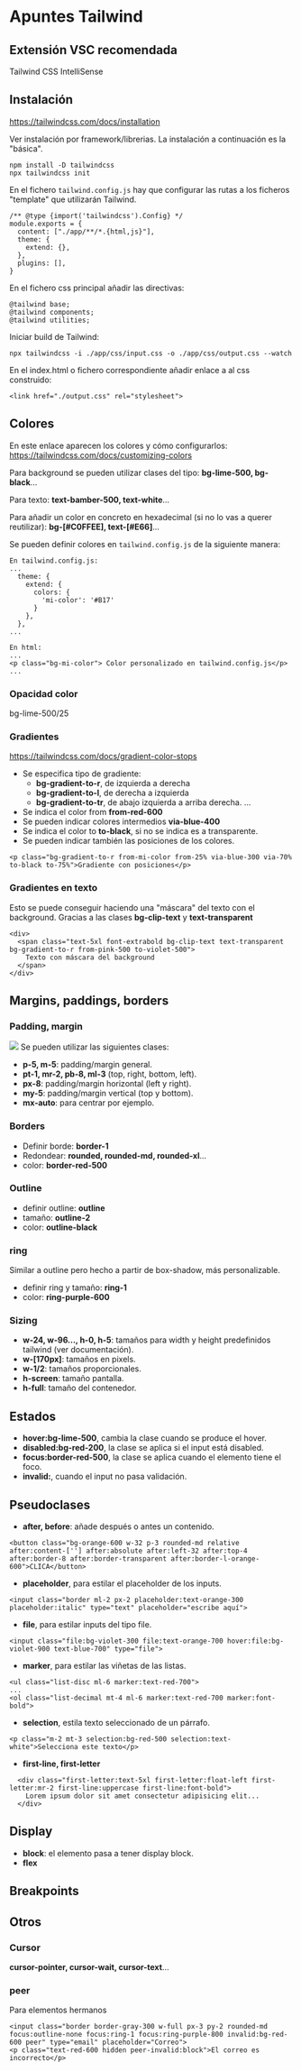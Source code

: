 # Apuntes Tailwind
## Extensión VSC recomendada
Tailwind CSS IntelliSense
## Instalación
https://tailwindcss.com/docs/installation

Ver instalación por framework/librerias. La instalación a continuación es la "básica".
```
npm install -D tailwindcss
npx tailwindcss init
```
En el fichero ```tailwind.config.js``` hay que configurar las rutas a los ficheros "template" que utilizarán Tailwind.
```
/** @type {import('tailwindcss').Config} */
module.exports = {
  content: ["./app/**/*.{html,js}"],
  theme: {
    extend: {},
  },
  plugins: [],
}
```
En el fichero css principal añadir las directivas:
```
@tailwind base;
@tailwind components;
@tailwind utilities;
```
Iniciar build de Tailwind:
```
npx tailwindcss -i ./app/css/input.css -o ./app/css/output.css --watch
```
En el index.html o fichero correspondiente añadir enlace a al css construido:
```
<link href="./output.css" rel="stylesheet">
```
## Colores
En este enlace aparecen los colores y cómo configurarlos:
https://tailwindcss.com/docs/customizing-colors

Para background se pueden utilizar clases del tipo: **bg-lime-500, bg-black**... 

Para texto: **text-bamber-500, text-white**...

Para añadir un color en concreto en hexadecimal (si no lo vas a querer reutilizar): **bg-[#C0FFEE], text-[#E66]**...

Se pueden definir colores en ```tailwind.config.js``` de la siguiente manera:
```
En tailwind.config.js:
...
  theme: {
    extend: {
      colors: {
        'mi-color': '#B17'
      }
    },
  },
...

En html:
...
<p class="bg-mi-color"> Color personalizado en tailwind.config.js</p>
...
```
### Opacidad color
bg-lime-500/25
### Gradientes
https://tailwindcss.com/docs/gradient-color-stops
- Se especifica tipo de gradiente:
    - **bg-gradient-to-r**, de izquierda a derecha
    - **bg-gradient-to-l**, de derecha a izquierda
    - **bg-gradient-to-tr**, de abajo izquierda a arriba derecha.
    ...
- Se indica el color from **from-red-600**
- Se pueden indicar colores intermedios **via-blue-400**
- Se indica el color to **to-black**, si no se indica es a transparente.
- Se pueden indicar también las posiciones de los colores.

```
<p class="bg-gradient-to-r from-mi-color from-25% via-blue-300 via-70% to-black to-75%">Gradiente con posiciones</p>
```
### Gradientes en texto
Esto se puede conseguir haciendo una "máscara" del texto con el background. Gracias a las clases **bg-clip-text** y **text-transparent**
```
<div>
  <span class="text-5xl font-extrabold bg-clip-text text-transparent bg-gradient-to-r from-pink-500 to-violet-500">
    Texto con máscara del background
  </span>
</div>
```


## Margins, paddings, borders
### Padding, margin
![](./app/imgs/padding.png)
Se pueden utilizar las siguientes clases:
- **p-5, m-5**: padding/margin general.
- **pt-1, mr-2, pb-8, ml-3** (top, right, bottom, left).
- **px-8**: padding/margin horizontal (left y right).
- **my-5**: padding/margin vertical (top y bottom).
- **mx-auto**: para centrar por ejemplo.

### Borders
- Definir borde: **border-1**
- Redondear: **rounded, rounded-md, rounded-xl**...
- color: **border-red-500**
### Outline
- definir outline: **outline**
- tamaño: **outline-2**
- color: **outline-black**
### ring
Similar a outline pero hecho a partir de box-shadow, más personalizable.
- definir ring y tamaño: **ring-1**
- color: **ring-purple-600**

### Sizing
- **w-24, w-96..., h-0, h-5**: tamaños para width y height predefinidos tailwind (ver documentación).
- **w-[170px]**: tamaños en pixels.
- **w-1/2**: tamaños proporcionales.
- **h-screen**: tamaño pantalla.
- **h-full**: tamaño del contenedor.

## Estados
- **hover:bg-lime-500**, cambia la clase cuando se produce el hover.
- **disabled:bg-red-200**, la clase se aplica si el input está disabled.
- **focus:border-red-500**, la clase se aplica cuando el elemento tiene el foco.
- **invalid:**, cuando el input no pasa validación.

## Pseudoclases
- **after, before**: añade después o antes un contenido.
```
<button class="bg-orange-600 w-32 p-3 rounded-md relative after:content-[''] after:absolute after:left-32 after:top-4 after:border-8 after:border-transparent after:border-l-orange-600">CLICA</button>
```
- **placeholder**, para estilar el placeholder de los inputs.
```
<input class="border ml-2 px-2 placeholder:text-orange-300 placeholder:italic" type="text" placeholder="escribe aquí">
```
- **file**, para estilar inputs del tipo file.
```
<input class="file:bg-violet-300 file:text-orange-700 hover:file:bg-violet-900 text-blue-700" type="file">
```
- **marker**, para estilar las viñetas de las listas.
```
<ul class="list-disc ml-6 marker:text-red-700">
...
<ol class="list-decimal mt-4 ml-6 marker:text-red-700 marker:font-bold">
```
- **selection**, estila texto seleccionado de un párrafo.
```
<p class="m-2 mt-3 selection:bg-red-500 selection:text-white">Selecciona este texto</p>
```
- **first-line, first-letter**
```
  <div class="first-letter:text-5xl first-letter:float-left first-letter:mr-2 first-line:uppercase first-line:font-bold">
    Lorem ipsum dolor sit amet consectetur adipisicing elit...
  </div>
```

## Display
- **block**: el elemento pasa a tener display block.
- **flex**

## Breakpoints


## Otros
### Cursor
**cursor-pointer, cursor-wait, cursor-text**...
### peer
Para elementos hermanos
```
<input class="border border-gray-300 w-full px-3 py-2 rounded-md focus:outline-none focus:ring-1 focus:ring-purple-800 invalid:bg-red-600 peer" type="email" placeholder="Correo">
<p class="text-red-600 hidden peer-invalid:block">El correo es incorrecto</p>
```
